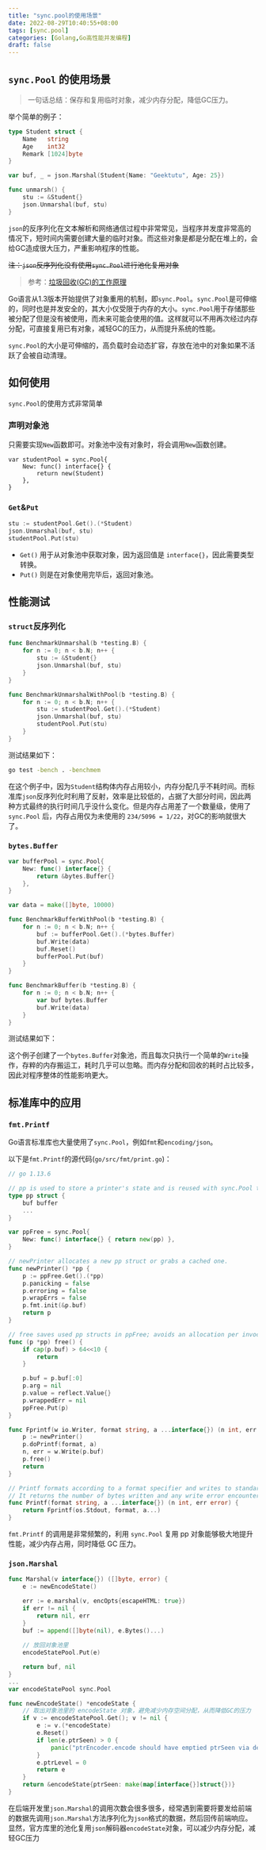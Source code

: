 ```yaml
---
title: "sync.pool的使用场景"
date: 2022-08-29T10:40:55+08:00
tags: [sync.pool]
categories: [Golang,Go高性能并发编程]
draft: false
---
```


## `sync.Pool` 的使用场景

> 一句话总结：保存和复用临时对象，减少内存分配，降低GC压力。

举个简单的例子：

```go
type Student struct {
	Name   string
	Age    int32
	Remark [1024]byte
}

var buf, _ = json.Marshal(Student{Name: "Geektutu", Age: 25})

func unmarsh() {
	stu := &Student{}
	json.Unmarshal(buf, stu)
}
```

`json`的反序列化在文本解析和网络通信过程中非常常见，当程序并发度非常高的情况下，短时间内需要创建大量的临时对象。而这些对象是都是分配在堆上的，会给GC造成很大压力，严重影响程序的性能。

~~注：`json`反序列化没有使用`sync.Pool`进行池化复用对象~~

> 参考：[垃圾回收(GC)的工作原理](https://geektutu.com/post/qa-golang-2.html#Q5-简述-Go-语言GC-垃圾回收-的工作原理)

Go语言从1.3版本开始提供了对象重用的机制，即`sync.Pool`。`sync.Pool`是可伸缩的，同时也是并发安全的，其大小仅受限于内存的大小。`sync.Pool`用于存储那些被分配了但是没有被使用，而未来可能会使用的值。这样就可以不用再次经过内存分配，可直接复用已有对象，减轻GC的压力，从而提升系统的性能。

`sync.Pool`的大小是可伸缩的，高负载时会动态扩容，存放在池中的对象如果不活跃了会被自动清理。

## 如何使用

`sync.Pool`的使用方式非常简单

### 声明对象池

只需要实现`New`函数即可。对象池中没有对象时，将会调用`New`函数创建。

```gp
var studentPool = sync.Pool{
    New: func() interface{} { 
        return new(Student) 
    },
}
```

### `Get`&`Put`

```go
stu := studentPool.Get().(*Student)
json.Unmarshal(buf, stu)
studentPool.Put(stu)
```

- `Get()` 用于从对象池中获取对象，因为返回值是 `interface{}`，因此需要类型转换。
- `Put()` 则是在对象使用完毕后，返回对象池。

## 性能测试

### `struct`反序列化

```go
func BenchmarkUnmarshal(b *testing.B) {
	for n := 0; n < b.N; n++ {
		stu := &Student{}
		json.Unmarshal(buf, stu)
	}
}

func BenchmarkUnmarshalWithPool(b *testing.B) {
	for n := 0; n < b.N; n++ {
		stu := studentPool.Get().(*Student)
		json.Unmarshal(buf, stu)
		studentPool.Put(stu)
	}
}
```

测试结果如下：

```bash
go test -bench . -benchmem
```

在这个例子中，因为`Student`结构体内存占用较小，内存分配几乎不耗时间。而标准库`json`反序列化时利用了反射，效率是比较低的，占据了大部分时间，因此两种方式最终的执行时间几乎没什么变化。但是内存占用差了一个数量级，使用了 `sync.Pool` 后，内存占用仅为未使用的 `234/5096 = 1/22`，对GC的影响就很大了。

### `bytes.Buffer`

```go
var bufferPool = sync.Pool{
	New: func() interface{} {
		return &bytes.Buffer{}
	},
}

var data = make([]byte, 10000)

func BenchmarkBufferWithPool(b *testing.B) {
	for n := 0; n < b.N; n++ {
		buf := bufferPool.Get().(*bytes.Buffer)
		buf.Write(data)
		buf.Reset()
		bufferPool.Put(buf)
	}
}

func BenchmarkBuffer(b *testing.B) {
	for n := 0; n < b.N; n++ {
		var buf bytes.Buffer
		buf.Write(data)
	}
}
```

测试结果如下：

这个例子创建了一个`bytes.Buffer`对象池，而且每次只执行一个简单的`Write`操作，存粹的内存搬运工，耗时几乎可以忽略。而内存分配和回收的耗时占比较多，因此对程序整体的性能影响更大。

## 标准库中的应用

### `fmt.Printf`

Go语言标准库也大量使用了`sync.Pool`，例如`fmt`和`encoding/json`。

以下是`fmt.Printf`的源代码(`go/src/fmt/print.go`)：

```go
// go 1.13.6

// pp is used to store a printer's state and is reused with sync.Pool to avoid allocations.
type pp struct {
    buf buffer
    ...
}

var ppFree = sync.Pool{
	New: func() interface{} { return new(pp) },
}

// newPrinter allocates a new pp struct or grabs a cached one.
func newPrinter() *pp {
	p := ppFree.Get().(*pp)
	p.panicking = false
	p.erroring = false
	p.wrapErrs = false
	p.fmt.init(&p.buf)
	return p
}

// free saves used pp structs in ppFree; avoids an allocation per invocation.
func (p *pp) free() {
	if cap(p.buf) > 64<<10 {
		return
	}

	p.buf = p.buf[:0]
	p.arg = nil
	p.value = reflect.Value{}
	p.wrappedErr = nil
	ppFree.Put(p)
}

func Fprintf(w io.Writer, format string, a ...interface{}) (n int, err error) {
	p := newPrinter()
	p.doPrintf(format, a)
	n, err = w.Write(p.buf)
	p.free()
	return
}

// Printf formats according to a format specifier and writes to standard output.
// It returns the number of bytes written and any write error encountered.
func Printf(format string, a ...interface{}) (n int, err error) {
	return Fprintf(os.Stdout, format, a...)
}
```

`fmt.Printf` 的调用是非常频繁的，利用 `sync.Pool` 复用 pp 对象能够极大地提升性能，减少内存占用，同时降低 GC 压力。

### `json.Marshal`

```go
func Marshal(v interface{}) ([]byte, error) {
	e := newEncodeState()

	err := e.marshal(v, encOpts{escapeHTML: true})
	if err != nil {
		return nil, err
	}
	buf := append([]byte(nil), e.Bytes()...)
    
    // 放回对象池里
	encodeStatePool.Put(e)

	return buf, nil
}
...
var encodeStatePool sync.Pool

func newEncodeState() *encodeState {
    // 取出对象池里的 encodeState 对象，避免减少内存空间分配，从而降低GC的压力
	if v := encodeStatePool.Get(); v != nil {
		e := v.(*encodeState)
		e.Reset()
		if len(e.ptrSeen) > 0 {
			panic("ptrEncoder.encode should have emptied ptrSeen via defers")
		}
		e.ptrLevel = 0
		return e
	}
	return &encodeState{ptrSeen: make(map[interface{}]struct{})}
}

```

在后端开发里`json.Marshal`的调用次数会很多很多，经常遇到需要将要发给前端的数据先调用`json.Marshal`方法序列化为`json`格式的数据，然后回传前端响应。显然，官方库里的池化复用`json`解码器`encodeState`对象，可以减少内存分配，减轻GC压力
